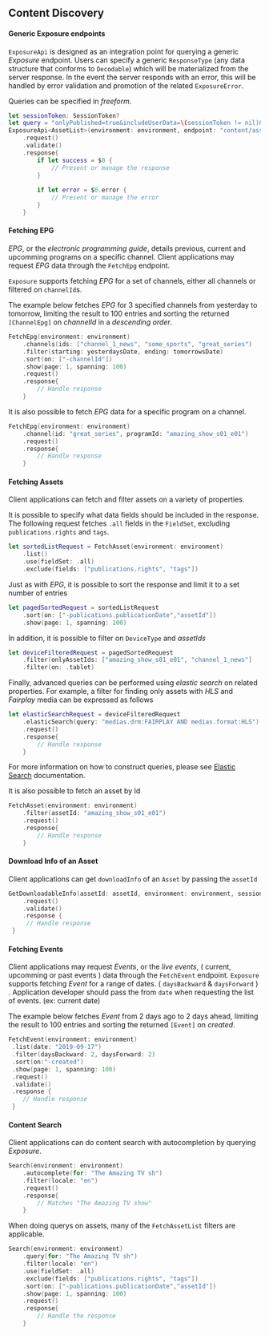 ## Content Discovery

#### Generic Exposure endpoints
`ExposureApi` is designed as an integration point for querying a generic *Exposure* endpoint. Users can specify a generic `ResponseType` (any data structure that conforms to `Decodable`) which will be materialized from the server response. In the event the server responds with an error, this will be handled by error validation and promotion of the related `ExposureError`. 

Queries can be specified in *freeform*.

```Swift
let sessionToken: SessionToken?
let query = "onlyPublished=true&includeUserData=\(sessionToken != nil)&fieldSet=ALL&assetType=MOVIE&sort=originalTitle"
ExposureApi<AssetList>(environment: environment, endpoint: "content/asset", query: query, sessionToken: sessionToken)
    .request()
    .validate()
    .response{
        if let success = $0 {
            // Present or manage the response
        }
        
        if let error = $0.error {
            // Present or manage the error
        }
    }
```

#### Fetching EPG
*EPG*, or the *electronic programming guide*, details previous, current and upcomming programs on a specific channel. Client applications may request *EPG* data through the `FetchEpg` endpoint.

`Exposure` supports fetching *EPG* for a set of channels, either all channels or filtered on `channelId`s.

The example below fetches *EPG* for 3 specified channels from yesterday to tomorrow, limiting the result to 100 entries and sorting the returned `[ChannelEpg]` on *channelId* in a *descending order*.

```Swift
FetchEpg(environment: environment)
    .channels(ids: ["channel_1_news", "some_sports", "great_series")
    .filter(starting: yesterdaysDate, ending: tomorrowsDate)
    .sort(on: ["-channelId"])
    .show(page: 1, spanning: 100)
    .request()
    .response{
        // Handle response
    }
```

It is also possible to fetch *EPG* data for a specific program on a channel.

```Swift
FetchEpg(environment: environment)
    .channel(id: "great_series", programId: "amazing_show_s01_e01")
    .request()
    .response{
        // Handle response
    }
```

#### Fetching Assets
Client applications can fetch and filter assets on a variety of properties.

It is possible to specify what data fields should be included in the response. The following request fetches `.all` fields in the `FieldSet`, excluding `publications.rights` and `tags`.

```Swift
let sortedListRequest = FetchAsset(environment: environment)
    .list()
    .use(fieldSet: .all)
    .exclude(fields: ["publications.rights", "tags"])
```

Just as with *EPG*, it is possible to sort the response and limit it to a set number of entries

```Swift
let pagedSortedRequest = sortedListRequest
    .sort(on: ["-publications.publicationDate","assetId"])
    .show(page: 1, spanning: 100)
```

In addition, it is possible to filter on `DeviceType` and *assetIds*

```Swift
let deviceFilteredRequest = pagedSortedRequest
    .filter(onlyAssetIds: ["amazing_show_s01_e01", "channel_1_news"]
    .filter(on: .tablet)
```

Finally, advanced queries can be performed using *elastic search* on related properties. For example, a filter for finding only assets with *HLS* and *Fairplay* media can be expressed as follows

```Swift
let elasticSearchRequest = deviceFilteredRequest
    .elasticSearch(query: "medias.drm:FAIRPLAY AND medias.format:HLS")
    .request()
    .response{
        // Handle response
    }
```
For more information on how to construct queries, please see [Elastic Search](https://www.elastic.co/guide/en/elasticsearch/reference/1.7/query-dsl-query-string-query.html) documentation.

It is also possible to fetch an asset by Id

```Swift
FetchAsset(environment: environment)
    .filter(assetId: "amazing_show_s01_e01")
    .request()
    .response{
        // Handle response
    }
```

#### Download Info of an Asset

Client applications can get `downloadInfo` of an `Asset`  by passing the `assetId` 

```Swift
GetDownloadableInfo(assetId: assetId, environment: environment, sessionToken: sessionToken)
    .request()
    .validate()
    .response { 
     // Handle response 
 }
```


#### Fetching Events
Client applications may request  *Events*, or the *live events*,  ( current, upcomming or past events )  data through the `FetchEvent` endpoint.
`Exposure` supports fetching *Event* for a range of dates. ( `daysBackward` & `daysForward` ) . Application developer should pass the from `date` when requesting the list of events.  (ex: current date) 

The example below fetches *Event*  from 2 days ago to 2 days ahead, limiting the result to 100 entries and sorting the returned `[Event]` on *created*.

```Swift
FetchEvent(environment: environment)
 .list(date: "2019-09-17") 
 .filter(daysBackward: 2, daysForward: 2)
 .sort(on:"-created")
 .show(page: 1, spanning: 100)
 .request()
 .validate()
 .response {
    // Handle response
 }
```



#### Content Search
Client applications can do content search with autocompletion by querying *Exposure*.

```Swift
Search(environment: environment)
    .autocomplete(for: "The Amazing TV sh")
    .filter(locale: "en")
    .request()
    .response{
        // Matches "The Amazing TV show"
    }
```

When doing querys on assets, many of the `FetchAssetList` filters are applicable.

```Swift
Search(environment: environment)
    .query(for: "The Amazing TV sh")
    .filter(locale: "en")
    .use(fieldSet: .all)
    .exclude(fields: ["publications.rights", "tags"])
    .sort(on: ["-publications.publicationDate","assetId"])
    .show(page: 1, spanning: 100)
    .request()
    .response{
        // Handle the response
    }
```

